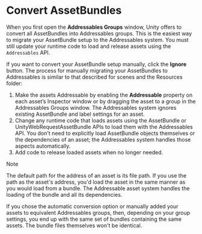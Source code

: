 # Convert AssetBundles

When you first open the **Addressables Groups** window, Unity offers to convert all AssetBundles into Addressables groups. This is the easiest way to migrate your AssetBundle setup to the Addressables system. You must still update your runtime code to load and release assets using the `Addressables` API.

If you want to convert your AssetBundle setup manually, click the **Ignore** button. The process for manually migrating your AssetBundles to Addressables is similar to that described for scenes and the Resources folder:

1. Make the assets Addressable by enabling the **Addressable** property on each asset’s Inspector window or by dragging the asset to a group in the Addressables Groups window. The Addressables system ignores existing AssetBundle and label settings for an asset.
2. Change any runtime code that loads assets using the AssetBundle or UnityWebRequestAssetBundle APIs to load them with the Addressables API. You don't need to explicitly load AssetBundle objects themselves or the dependencies of an asset; the Addressables system handles those aspects automatically.
3. Add code to release loaded assets when no longer needed.

>[!NOTE]
> The default path for the address of an asset is its file path. If you use the path as the asset's address, you'd load the asset in the same manner as you would load from a bundle. The Addressable asset system handles the loading of the bundle and all its dependencies.

If you chose the automatic conversion option or manually added your assets to equivalent Addressables groups, then, depending on your group settings, you end up with the same set of bundles containing the same assets. The bundle files themselves won't be identical.
